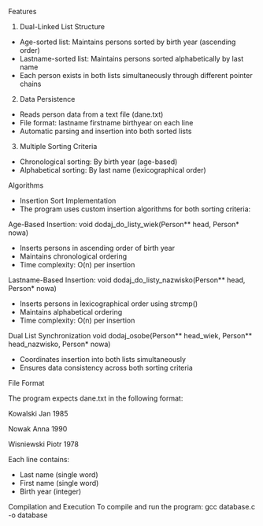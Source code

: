 Features
1. Dual-Linked List Structure
- Age-sorted list: Maintains persons sorted by birth year (ascending order)
- Lastname-sorted list: Maintains persons sorted alphabetically by last name
- Each person exists in both lists simultaneously through different pointer chains

2. Data Persistence
- Reads person data from a text file (dane.txt)
- File format: lastname firstname birthyear on each line
- Automatic parsing and insertion into both sorted lists

3. Multiple Sorting Criteria
- Chronological sorting: By birth year (age-based)
- Alphabetical sorting: By last name (lexicographical order)


Algorithms
- Insertion Sort Implementation
- The program uses custom insertion algorithms for both sorting criteria:

Age-Based Insertion: void dodaj_do_listy_wiek(Person** head, Person* nowa)
- Inserts persons in ascending order of birth year
- Maintains chronological ordering
- Time complexity: O(n) per insertion

Lastname-Based Insertion: void dodaj_do_listy_nazwisko(Person** head, Person* nowa)
- Inserts persons in lexicographical order using strcmp()
- Maintains alphabetical ordering
- Time complexity: O(n) per insertion


Dual List Synchronization
void dodaj_osobe(Person** head_wiek, Person** head_nazwisko, Person* nowa)
- Coordinates insertion into both lists simultaneously
- Ensures data consistency across both sorting criteria


File Format

The program expects dane.txt in the following format:

Kowalski Jan 1985

Nowak Anna 1990

Wisniewski Piotr 1978

Each line contains:
- Last name (single word)
- First name (single word)
- Birth year (integer)

Compilation and Execution To compile and run the program: gcc database.c -o database
